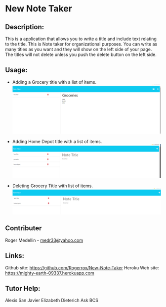 # New Note Taker

## Description:
This is a application that allows you to write a title and include text relating
to the title. This is Note taker for organizational purposes. You can write as
many titles as you want and they will show on the left side of your page. The titles will not delete unless you push the delete button on the left side.

## Usage: 
- Adding a Grocery title with a list of items.
![Grocery list](<Assets/Screenshot 2023-06-10 Groceries.png>)

- Adding Home Depot title with a list of items.
![Adding Home Depot title](<Assets/Screenshot 2023-06-10 Home Depot.png>)


- Deleting Grocery Title with list of items.
![Deleting Grocery title](<Assets/Screenshot 2023-06-10 Deleting Groceries.png>)


## Contributer
 
 Roger Medellin - medr33@yahoo.com


## Links:
Github site: https://github.com/Rogerrox/New-Note-Taker
Heroku Web site: https://mighty-earth-09337.herokuapp.com 

## Tutor Help:
Alexis San Javier 
Elizabeth Dieterich Ask BCS
